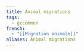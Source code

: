 ```yaml
---
title: Animal migrations
tags:
  - gccommon
french:
  - "[[Migration animale]]"
aliases: Animal migrations
---
```

